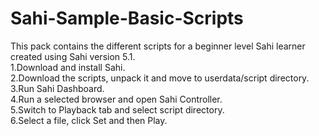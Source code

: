 # Sahi-Sample-Basic-Scripts

This pack contains the different scripts for a beginner level Sahi learner created using Sahi version 5.1.</br>
1.Download and install Sahi.</br>
2.Download the scripts, unpack it and move to userdata/script directory.</br>
3.Run Sahi Dashboard.<br/>
4.Run a selected browser and open Sahi Controller.<br/>
5.Switch to Playback tab and select script directory.<br/>
6.Select a file, click Set and then Play.<br/>
